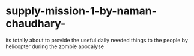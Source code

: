 # supply-mission-1-by-naman-chaudhary-
its totally about to provide the useful daily needed things to the people by helicopter during the zombie apocalyse 
